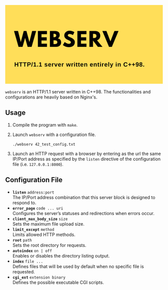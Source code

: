 ![webserv logo](img/Webserv.png)

`webserv` is an HTTP/1.1 server written in C++98. The functionalities and configurations are heavily based on Nginx's.

**Usage**
---
1. Compile the program with `make`.
2. Launch `webserv` with a configuration file. 

    ```
    ./webserv 42_test_config.txt 
    ```
3. Launch an HTTP request with a browser by entering as the url the same IP/Port address as specified by the `listen` directive of the configuration file (i.e. `127.0.0.1:8000`).

**Configuration File**
---
  - **`listen`** `address:port`<br />
    The IP/Port address combination that this server block is designed to respond to.
  - **`error_page`** `code ... uri`<br />
    Configures the server’s statuses and redirections when errors occur.
  - **`client_max_body_size`** `size`<br />
    Sets the maximum file upload size.
  - **`limit_except`** `method`<br />
    Limits allowed HTTP methods.
  - **`root`** `path`<br />
    Sets the root directory for requests.
  - **`autoindex`** `on | off`<br />
    Enables or disables the directory listing output.
  - **`index`** `file ...`<br />
    Defines files that will be used by default when no specific file is requested.
  - **`cgi_ext`** `extension binary`<br />
    Defines the possible executable CGI scripts.